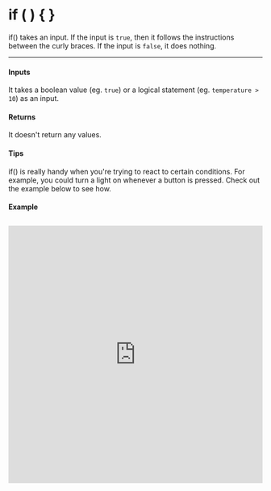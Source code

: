 # if ( ) { }

if() takes an input. If the input is `true`, then it follows the instructions between the curly braces. If the input is `false`, it does nothing.

***

#### Inputs
It takes a boolean value (eg. `true`) or a logical statement (eg. `temperature > 10`) as an input.

#### Returns
It doesn't return any values.

#### Tips
if() is really handy when you're trying to react to certain conditions. For example, you could turn a light on whenever a button is pressed. Check out the example below to see how.

#### Example
<iframe style="height: 510px; width: 100%; margin: 10px 0 10px;" allowTransparency="true" src="https://codebender.cc/embed/sketch:70635" frameborder="0"></iframe>
